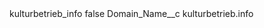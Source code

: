 <?xml version="1.0" encoding="UTF-8"?>
<CustomMetadata xmlns="http://soap.sforce.com/2006/04/metadata" xmlns:xsi="http://www.w3.org/2001/XMLSchema-instance" xmlns:xsd="http://www.w3.org/2001/XMLSchema">
    <label>kulturbetrieb_info</label>
    <protected>false</protected>
    <values>
        <field>Domain_Name__c</field>
        <value xsi:type="xsd:string">kulturbetrieb.info</value>
    </values>
</CustomMetadata>
